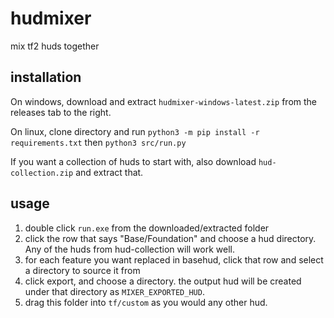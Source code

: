# hudmixer
mix tf2 huds together

## installation

On windows, download and extract ``hudmixer-windows-latest.zip`` from the releases tab to the right.

On linux, clone directory and run ``python3 -m pip install -r requirements.txt`` then ``python3 src/run.py``

If you want a collection of huds to start with, also download ``hud-collection.zip`` and extract that.

## usage

  1. double click ``run.exe`` from the downloaded/extracted folder
  2. click the row that says "Base/Foundation" and choose a hud directory. Any of the huds from hud-collection will work well.
  3. for each feature you want replaced in basehud, click that row and select a directory to source it from
  4. click export, and choose a directory. the output hud will be created under that directory as ``MIXER_EXPORTED_HUD``.
  5. drag this folder into ``tf/custom`` as you would any other hud.
